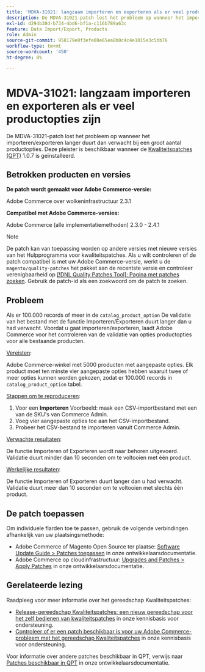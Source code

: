 ```yaml
---
title: 'MDVA-31021: langzaam importeren en exporteren als er veel productopties zijn'
description: De MDVA-31021-patch lost het probleem op wanneer het importeren/exporteren langer duurt dan verwacht bij een groot aantal productopties. Deze patch is beschikbaar wanneer [Quality Patches Tool (QPT)] (/help/announcements/adobe-commerce-announcements/magento-quality-patches-released-new-tool-to-self-serve-quality-patches.md) 1.0.7 is geïnstalleerd.
exl-id: d294b30d-b734-4bd6-bf1a-c116b789a63c
feature: Data Import/Export, Products
role: Admin
source-git-commit: 958179e0f3efe08e65ea8b0c4c4e1015e3c5bb76
workflow-type: tm+mt
source-wordcount: '450'
ht-degree: 0%

---
```


# MDVA-31021: langzaam importeren en exporteren als er veel productopties zijn

De MDVA-31021-patch lost het probleem op wanneer het importeren/exporteren langer duurt dan verwacht bij een groot aantal productopties. Deze pleister is beschikbaar wanneer de [Kwaliteitspatches (QPT)](/help/announcements/adobe-commerce-announcements/magento-quality-patches-released-new-tool-to-self-serve-quality-patches.md) 1.0.7 is geïnstalleerd.

## Betrokken producten en versies

**De patch wordt gemaakt voor Adobe Commerce-versie:**

Adobe Commerce over wolkeninfrastructuur 2.3.1

**Compatibel met Adobe Commerce-versies:**

Adobe Commerce (alle implementatiemethoden) 2.3.0 - 2.4.1

>[!NOTE]
>
>De patch kan van toepassing worden op andere versies met nieuwe versies van het Hulpprogramma voor kwaliteitspatches. Als u wilt controleren of de patch compatibel is met uw Adobe Commerce-versie, werkt u de `magento/quality-patches` het pakket aan de recentste versie en controleer verenigbaarheid op [[!DNL Quality Patches Tool]: Pagina met patches zoeken](https://devdocs.magento.com/quality-patches/tool.html#patch-grid). Gebruik de patch-id als een zoekwoord om de patch te zoeken.

## Probleem

Als er 100.000 records of meer in de `catalog_product_option` De validatie van het bestand met de functie Importeren/Exporteren duurt langer dan u had verwacht. Voordat u gaat importeren/exporteren, laadt Adobe Commerce voor het controleren van de validatie van opties productopties voor alle bestaande producten.

<u>Vereisten</u>:

Adobe Commerce-winkel met 5000 producten met aangepaste opties. Elk product moet ten minste vier aangepaste opties hebben waaruit twee of meer opties kunnen worden gekozen, zodat er 100.000 records in `catalog_product_option` tabel.

<u>Stappen om te reproduceren</u>:

1. Voor een **Importeren** Voorbeeld: maak een CSV-importbestand met een van de SKU&#39;s van Commerce Admin.
1. Voeg vier aangepaste opties toe aan het CSV-importbestand.
1. Probeer het CSV-bestand te importeren vanuit Commerce Admin.

<u>Verwachte resultaten</u>:

De functie Importeren of Exporteren wordt naar behoren uitgevoerd. Validatie duurt minder dan 10 seconden om te voltooien met één product.

<u>Werkelijke resultaten</u>:

De functie Importeren of Exporteren duurt langer dan u had verwacht. Validatie duurt meer dan 10 seconden om te voltooien met slechts één product.

## De patch toepassen

Om individuele flarden toe te passen, gebruik de volgende verbindingen afhankelijk van uw plaatsingsmethode:

* Adobe Commerce of Magento Open Source ter plaatse: [Software Update Guide > Patches toepassen](https://devdocs.magento.com/guides/v2.4/comp-mgr/patching/mqp.html) in onze ontwikkelaarsdocumentatie.
* Adobe Commerce op cloudinfrastructuur: [Upgrades and Patches > Apply Patches](https://devdocs.magento.com/cloud/project/project-patch.html) in onze ontwikkelaarsdocumentatie.

## Gerelateerde lezing

Raadpleeg voor meer informatie over het gereedschap Kwaliteitspatches:

* [Release-gereedschap Kwaliteitspatches: een nieuw gereedschap voor het zelf bedienen van kwaliteitspatches](/help/announcements/adobe-commerce-announcements/magento-quality-patches-released-new-tool-to-self-serve-quality-patches.md) in onze kennisbasis voor ondersteuning.
* [Controleer of er een patch beschikbaar is voor uw Adobe Commerce-probleem met het gereedschap Kwaliteitspatches](/help/support-tools/patches-available-in-qpt-tool/check-patch-for-magento-issue-with-magento-quality-patches.md) in onze kennisbasis voor ondersteuning.

Voor informatie over andere patches beschikbaar in QPT, verwijs naar [Patches beschikbaar in QPT](https://devdocs.magento.com/quality-patches/tool.html#patch-grid) in onze ontwikkelaarsdocumentatie.
